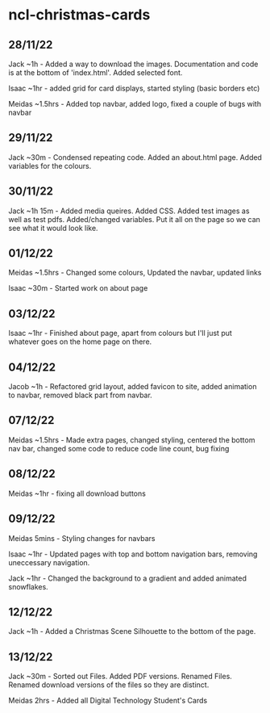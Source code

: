 # ncl-christmas-cards

## 28/11/22
Jack ~1h - Added a way to download the images. Documentation and code is at the bottom of 'index.html'. Added selected font.

Isaac ~1hr - added grid for card displays, started styling (basic borders etc)

Meidas ~1.5hrs - Added top navbar, added logo, fixed a couple of bugs with navbar

## 29/11/22
Jack ~30m - Condensed repeating code. Added an about.html page. Added variables for the colours.

## 30/11/22
Jack ~1h 15m - Added media queires. Added CSS. Added test images as well as test pdfs. Added/changed variables. Put it all on the page so we can see what it would look like.

## 01/12/22
Meidas ~1.5hrs - Changed some colours, Updated the navbar, updated links

Isaac ~30m - Started work on about page

## 03/12/22
Isaac ~1hr - Finished about page, apart from colours but I'll just put whatever goes on the home page on there.

## 04/12/22
Jacob ~1h - Refactored grid layout, added favicon to site, added animation to navbar, removed black part from navbar.

## 07/12/22
Meidas ~1.5hrs - Made extra pages, changed styling, centered the bottom nav bar, changed some code to reduce code line count, bug fixing

## 08/12/22
Meidas ~1hr - fixing all download buttons

## 09/12/22
Meidas 5mins - Styling changes for navbars

Isaac ~1hr - Updated pages with top and bottom navigation bars, removing uneccessary navigation.

Jack ~1hr - Changed the background to a gradient and added animated snowflakes.

## 12/12/22
Jack ~1h - Added a Christmas Scene Silhouette to the bottom of the page.

## 13/12/22
Jack ~30m - Sorted out Files. Added PDF versions. Renamed Files. Renamed download versions of the files so they are distinct.

Meidas 2hrs - Added all Digital Technology Student's Cards
